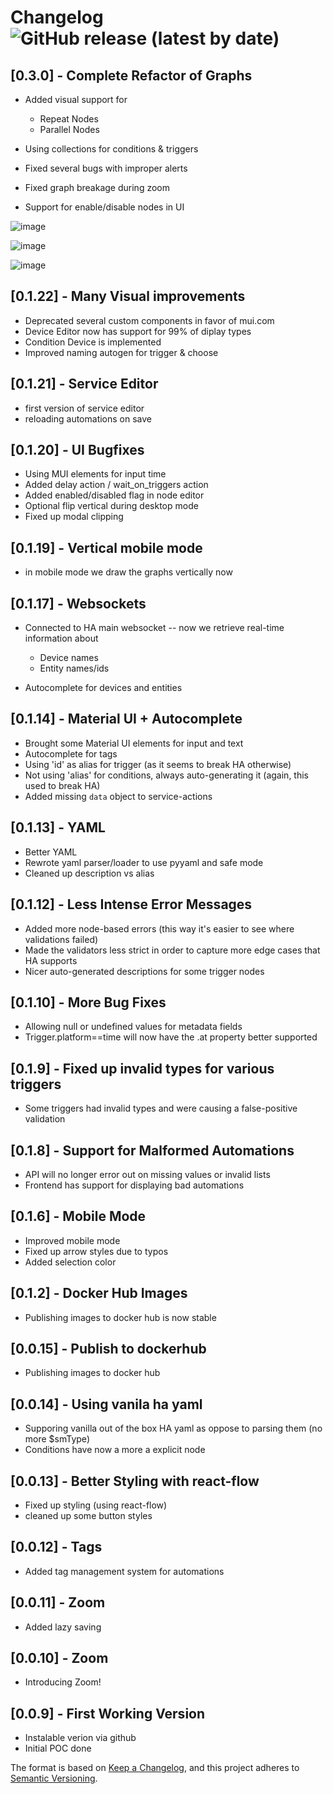 # Changelog ![GitHub release (latest by date)](https://img.shields.io/github/v/release/asosnovsky/Shortumation?label=&style=for-the-badge)

## [0.3.0] - Complete Refactor of Graphs

- Added visual support for
  * Repeat Nodes
  * Parallel Nodes

- Using collections for conditions & triggers
- Fixed several bugs with improper alerts
- Fixed graph breakage during zoom
- Support for enable/disable nodes in UI

![image](https://user-images.githubusercontent.com/7451445/179135734-8d7ca46d-7e6f-4975-abc3-de86a48de0c0.png)

![image](https://user-images.githubusercontent.com/7451445/179135790-a5e77e2b-6d42-4810-a27b-ff4d165e99ec.png)

![image](https://user-images.githubusercontent.com/7451445/179135916-8083aab5-bee1-4d27-b19d-9e000ca012f9.png)


## [0.1.22] - Many Visual improvements

- Deprecated several custom components in favor of mui.com
- Device Editor now has support for 99% of diplay types
- Condition Device is implemented
- Improved naming autogen for trigger & choose

## [0.1.21] - Service Editor

- first version of service editor
- reloading automations on save

## [0.1.20] - UI Bugfixes

- Using MUI elements for input time
- Added delay action / wait_on_triggers action
- Added enabled/disabled flag in node editor
- Optional flip vertical during desktop mode
- Fixed up modal clipping

## [0.1.19] - Vertical mobile mode

- in mobile mode we draw the graphs vertically now

## [0.1.17] - Websockets

- Connected to HA main websocket -- now we retrieve real-time information about

  - Device names
  - Entity names/ids

- Autocomplete for devices and entities

## [0.1.14] - Material UI + Autocomplete

- Brought some Material UI elements for input and text
- Autocomplete for tags
- Using 'id' as alias for trigger (as it seems to break HA otherwise)
- Not using 'alias' for conditions, always auto-generating it (again, this used to break HA)
- Added missing `data` object to service-actions

## [0.1.13] - YAML

- Better YAML
- Rewrote yaml parser/loader to use pyyaml and safe mode
- Cleaned up description vs alias

## [0.1.12] - Less Intense Error Messages

- Added more node-based errors (this way it's easier to see where validations failed)
- Made the validators less strict in order to capture more edge cases that HA supports
- Nicer auto-generated descriptions for some trigger nodes

## [0.1.10] - More Bug Fixes

- Allowing null or undefined values for metadata fields
- Trigger.platform==time will now have the .at property better supported

## [0.1.9] - Fixed up invalid types for various triggers

- Some triggers had invalid types and were causing a false-positive validation

## [0.1.8] - Support for Malformed Automations

- API will no longer error out on missing values or invalid lists
- Frontend has support for displaying bad automations

## [0.1.6] - Mobile Mode

- Improved mobile mode
- Fixed up arrow styles due to typos
- Added selection color

## [0.1.2] - Docker Hub Images

- Publishing images to docker hub is now stable

## [0.0.15] - Publish to dockerhub

- Publishing images to docker hub

## [0.0.14] - Using vanila ha yaml

- Supporing vanilla out of the box HA yaml as oppose to parsing them (no more $smType)
- Conditions have now a more a explicit node

## [0.0.13] - Better Styling with react-flow

- Fixed up styling (using react-flow)
- cleaned up some button styles

## [0.0.12] - Tags

- Added tag management system for automations

## [0.0.11] - Zoom

- Added lazy saving

## [0.0.10] - Zoom

- Introducing Zoom!

## [0.0.9] - First Working Version

- Instalable verion via github
- Initial POC done

The format is based on [Keep a Changelog](https://keepachangelog.com/en/1.0.0/),
and this project adheres to [Semantic Versioning](https://semver.org/spec/v2.0.0.html).
